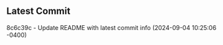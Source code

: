 
## Latest Commit
8c6c39c - Update README with latest commit info (2024-09-04 10:25:06 -0400) <Yunxi-Zhou>
